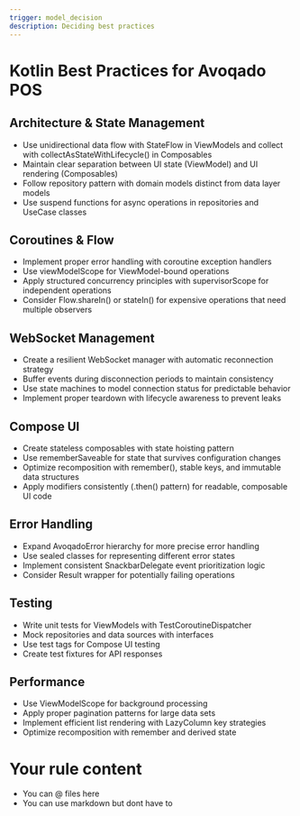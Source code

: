 ```yaml
---
trigger: model_decision
description: Deciding best practices
---
```


# Kotlin Best Practices for Avoqado POS

## Architecture & State Management
- Use unidirectional data flow with StateFlow in ViewModels and collect with collectAsStateWithLifecycle() in Composables
- Maintain clear separation between UI state (ViewModel) and UI rendering (Composables)
- Follow repository pattern with domain models distinct from data layer models
- Use suspend functions for async operations in repositories and UseCase classes

## Coroutines & Flow
- Implement proper error handling with coroutine exception handlers
- Use viewModelScope for ViewModel-bound operations
- Apply structured concurrency principles with supervisorScope for independent operations
- Consider Flow.shareIn() or stateIn() for expensive operations that need multiple observers

## WebSocket Management
- Create a resilient WebSocket manager with automatic reconnection strategy
- Buffer events during disconnection periods to maintain consistency
- Use state machines to model connection status for predictable behavior
- Implement proper teardown with lifecycle awareness to prevent leaks

## Compose UI
- Create stateless composables with state hoisting pattern
- Use rememberSaveable for state that survives configuration changes
- Optimize recomposition with remember(), stable keys, and immutable data structures
- Apply modifiers consistently (.then() pattern) for readable, composable UI code

## Error Handling
- Expand AvoqadoError hierarchy for more precise error handling
- Use sealed classes for representing different error states
- Implement consistent SnackbarDelegate event prioritization logic
- Consider Result<T> wrapper for potentially failing operations

## Testing
- Write unit tests for ViewModels with TestCoroutineDispatcher
- Mock repositories and data sources with interfaces
- Use test tags for Compose UI testing
- Create test fixtures for API responses

## Performance
- Use ViewModelScope for background processing
- Apply proper pagination patterns for large data sets
- Implement efficient list rendering with LazyColumn key strategies
- Optimize recomposition with remember and derived state

# Your rule content

- You can @ files here
- You can use markdown but dont have to